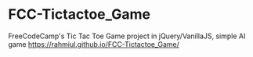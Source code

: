 # FCC-Tictactoe_Game
FreeCodeCamp's Tic Tac Toe Game project in jQuery/VanillaJS, simple AI game 
https://rahmiul.github.io/FCC-Tictactoe_Game/
